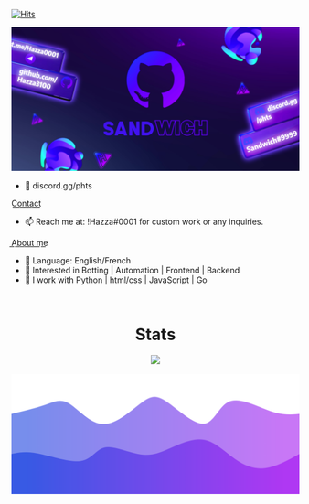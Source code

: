 [![Hits](http://hits.dwyl.com/Hazza3100/Hazza3100.svg)](http://hits.dwyl.com/Hazza3100/Hazza3100)

<!-- <p align="center"> <img src="https://gpvc.arturio.dev/Hazza3100" alt="Hazza3100" /> </p> -->

![Header](./hazza_gitBanner.png)

- 👋 discord.gg/phts

C͟o͟n͟t͟a͟c͟t͟
- 📫 Reach me at: !Hazza#0001 for custom work or any inquiries.


A͟b͟o͟u͟t͟ ͟m͟e͟
- 🌱 Language: English/French
- 👀 Interested in Botting | Automation | Frontend | Backend
- 🌱 I work with Python | html/css | JavaScript | Go
<!---
Hazza3100/Hazza3100 is a ✨ special ✨ repository because its `README.md` (this file) appears on your GitHub profile.
You can click the Preview link to take a look at your changes.
--->

<p href="Sandwich" align="center">
    <img alt="" src=https://lanyard.cnrad.dev/api/997512351760789507/>
</p>

<h1 align="center">Stats</h1>
<a href="https://github.com/Hazza3100"></a>
<p align="center">
  <img src="https://github-readme-stats.vercel.app/api?username=Hazza3100&theme=midnight-purple&show_icons=true" />
</p>

<!-- ![Anurag's GitHub stats](https://github-readme-stats.vercel.app/api?username=Hazza3100&theme=midnight-purple&show_icons=true)
 -->


![Footer](./footer.png)
